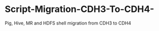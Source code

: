 Script-Migration-CDH3-To-CDH4-
==============================

Pig, Hive, MR and HDFS shell migration from CDH3 to CDH4

